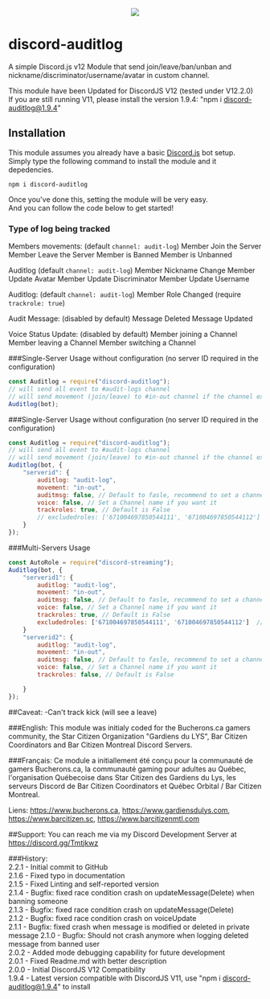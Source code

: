 <p align="center"><a href="https://nodei.co/npm/discord-auditlog/"><img src="https://nodei.co/npm/discord-auditlog.png"></a></p>

# discord-auditlog
A simple Discord.js v12 Module that send join/leave/ban/unban and nickname/discriminator/username/avatar in custom channel.  

This module have been Updated for DiscordJS V12 (tested under V12.2.0)  
If you are still running V11, please install the version 1.9.4: "npm i discord-auditlog@1.9.4"  

## Installation
This module assumes you already have a basic [Discord.js](https://discord.js.org/#/) bot setup.  
Simply type the following command to install the module and it depedencies.  
```
npm i discord-auditlog
``` 

Once you've done this, setting the module will be very easy.  
And you can follow the code  below to get started!  

### Type of log being tracked
Members movements: (default `channel: audit-log`)
	Member Join the Server
	Member Leave the Server
	Member is Banned
	Member is Unbanned
	
Auditlog (default `channel: audit-log`)
	Member Nickname Change
	Member Update Avatar
	Member Update Discriminator
	Member Update Username
	
Auditlog: (default `channel: audit-log`)
	Member Role Changed (require `trackrole: true`)
		
	
Audit Message: (disabled by default)
	Message Deleted
	Message Updated

Voice Status Update: (disabled by default)
	Member joining a Channel
	Member leaving a Channel
	Member switching a Channel

		
###Single-Server Usage without configuration (no server ID required in the configuration)
```js
const Auditlog = require("discord-auditlog");
// will send all event to #audit-logs channel
// will send movement (join/leave) to #in-out channel if the channel exist
Auditlog(bot);
```

###Single-Server Usage without configuration (no server ID required in the configuration)
```js
const Auditlog = require("discord-auditlog");
// will send all event to #audit-logs channel
// will send movement (join/leave) to #in-out channel if the channel exist
Auditlog(bot, {
	"serverid": {
		auditlog: "audit-log",	
		movement: "in-out",
		auditmsg: false, // Default to fasle, recommend to set a channel
		voice: false, // Set a Channel name if you want it
		trackroles: true, // Default is False
		// excludedroles: ['671004697850544111', '671004697850544112']  // This is an OPTIONAL array of Roles ID that won't be tracked
	}
});
```

###Multi-Servers Usage 
```js
const AutoRole = require("discord-streaming");
Auditlog(bot, {
	"serverid1": {
		auditlog: "audit-log",
		movement: "in-out",
		auditmsg: false, // Default to fasle, recommend to set a channel
		voice: false, // Set a Channel name if you want it
		trackroles: true, // Default is False
		excludedroles: ['671004697850544111', '671004697850544112']  // This is an OPTIONAL array of Roles ID that won't be tracked
	}
	"serverid2": {
		auditlog: "audit-log",
		movement: "in-out",
		auditmsg: false, // Default to fasle, recommend to set a channel
		voice: false, // Set a Channel name if you want it
		trackroles: false, // Default is False

	}
});
```

##Caveat:
-Can't track kick (will see a leave)  

###English:
This module was initialy coded for the Bucherons.ca gamers community, the Star Citizen Organization "Gardiens du LYS", Bar Citizen Coordinators and Bar Citizen Montreal Discord Servers.  

###Français:
Ce module a initiallement été conçu pour la communauté de gamers Bucherons.ca, la communauté gaming pour adultes au Québec, l'organisation Québecoise dans Star Citizen des Gardiens du Lys, les serveurs Discord de Bar Citizen Coordinators et Québec Orbital / Bar Citizen Montreal.  
  
Liens:  https://www.bucherons.ca, https://www.gardiensdulys.com, https://www.barcitizen.sc, https://www.barcitizenmtl.com  

##Support:
You can reach me via my Discord Development Server at https://discord.gg/Tmtjkwz  

###History:  
2.2.1 - Initial commit to GitHub  
2.1.6 - Fixed typo in documentation  
2.1.5 - Fixed Linting and self-reported version  
2.1.4 - Bugfix: fixed race condition crash on updateMessage(Delete) when banning someone  
2.1.3 - Bugfix: fixed race condition crash on updateMessage(Delete)  
2.1.2 - Bugfix: fixed race condition crash on voiceUpdate  
2.1.1 - Bugfix: fixed crash when message is modified or deleted in private message
2.1.0 - Bugfix: Should not crash anymore when logging deleted message from banned user  
2.0.2 - Added mode debugging capability for future development  
2.0.1 - Fixed Readme.md with better description  
2.0.0 - Initial DiscordJS V12 Compatibility  
1.9.4 - Latest version compatible with DiscordJS V11, use "npm i discord-auditlog@1.9.4" to install  